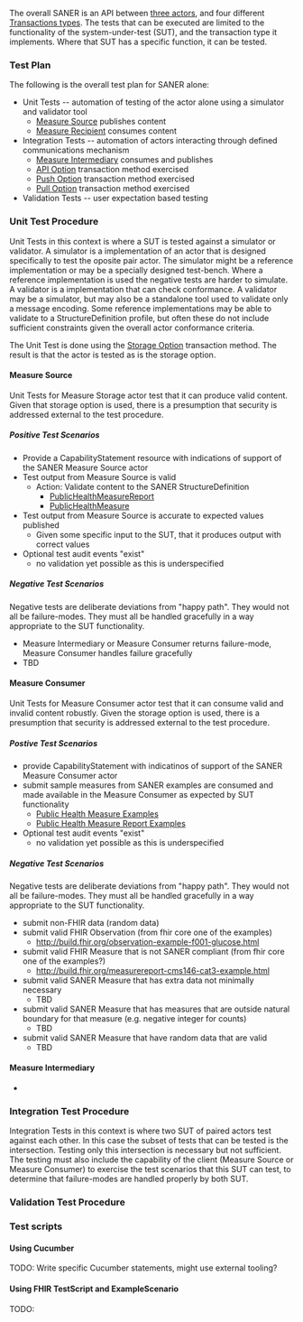 The overall SANER is an API between [three actors](actors.html#actor-options), and four different
[Transactions types](transactions.html). The tests that can be executed are limited to the functionality
of the system-under-test (SUT), and the transaction type it implements. Where that SUT has a specific
function, it can be tested.


### Test Plan

The following is the overall test plan for SANER alone:
* Unit Tests -- automation of testing of the actor alone using a simulator and validator tool
  * [Measure Source](actors.html#measure-source) publishes content
  * [Measure Recipient](actors.html#measure-consumer) consumes content
* Integration Tests -- automation of actors interacting through defined communications mechanism
  * [Measure Intermediary](actors.html#measure-intermediary) consumes and publishes
  * [API Option](actors.html#api-option) transaction method exercised
  * [Push Option](actors.html#push-option) transaction method exercised
  * [Pull Option](actors.html#pull-option) transaction method exercised
* Validation Tests -- user expectation based testing

### Unit Test Procedure

Unit Tests in this context is where a SUT is tested against a simulator or validator.  A simulator is a
implementation of an actor that is designed specifically to test the oposite pair actor. The simulator
might be a reference implementation or may be a specially designed test-bench. Where a reference
implementation is used the negative tests are harder to simulate. A validator is a implementation
that can check conformance. A validator may be a simulator, but may also be a standalone tool used
to validate only a message encoding. Some reference implementations may be able to validate to a
StructureDefinition profile, but often these do not include sufficient constraints given the
overall actor conformance criteria.

The Unit Test is done using the [Storage Option](actors.html#storage-option) transaction method. The result
is that the actor is tested as is the storage option.

#### Measure Source

Unit Tests for Measure Storage actor test that it can produce valid content. Given that storage option
is used, there is a presumption that security is addressed external to the test procedure.

##### Positive Test Scenarios
* Provide a CapabilityStatement resource with indications of support of the SANER Measure Source actor
* Test output from Measure Source is valid
  * Action: Validate content to the SANER StructureDefinition
    * [PublicHealthMeasureReport](StructureDefinition-PublicHealthMeasure.html)
	* [PublicHealthMeasure](StructureDefinition-PublicHealthMeasureReport.html)
* Test output from Measure Source is accurate to expected values published
  * Given some specific input to the SUT, that it produces output with correct values
* Optional test audit events "exist"
  * no validation yet possible as this is underspecified

##### Negative Test Scenarios
Negative tests are deliberate deviations from "happy path". They would not all be failure-modes. They must
all be handled gracefully in a way appropriate to the SUT functionality.
* Measure Intermediary or Measure Consumer returns failure-mode, Measure Consumer handles failure gracefully
* TBD


#### Measure Consumer

Unit Tests for Measure Consumer actor test that it can consume valid and invalid content robustly. Given
the storage option is used, there is a presumption that security is addressed external to the test procedure.

##### Postive Test Scenarios
* provide CapabilityStatement with indicatinos of support of the SANER Measure Consumer actor
* submit sample measures from SANER examples are consumed and made available in the Measure Consumer as expected by SUT functionality
  * [Public Health Measure Examples](StructureDefinition-PublicHealthMeasure-examples.html)
  * [Public Health Measure Report Examples](StructureDefinition-PublicHealthMeasureReport.html)
* Optional test audit events "exist"
  * no validation yet possible as this is underspecified

##### Negative Test Scenarios
Negative tests are deliberate deviations from "happy path". They would not all be failure-modes. They must all be
handled gracefully in a way appropriate to the SUT functionality.
* submit non-FHIR data (random data)
* submit valid FHIR Observation (from fhir core one of the examples)
  * http://build.fhir.org/observation-example-f001-glucose.html
* submit valid FHIR Measure that is not SANER compliant (from fhir core one of the examples?)
  * http://build.fhir.org/measurereport-cms146-cat3-example.html
* submit valid SANER Measure that has extra data not minimally necessary
  * TBD
* submit valid SANER Measure that has measures that are outside natural boundary for that measure (e.g. negative integer for counts)
  * TBD
* submit valid SANER Measure that have random data that are valid
  * TBD

#### Measure Intermediary
*

### Integration Test Procedure

Integration Tests in this context is where two SUT of paired actors test against each other. In this case the subset of
tests that can be tested is the intersection. Testing only this intersection is necessary but not sufficient. The testing
must also include the capability of the client (Measure Source or Measure Consumer) to exercise the test scenarios that
this SUT can test, to determine that failure-modes are handled properly by both SUT.

### Validation Test Procedure


### Test scripts

#### Using Cucumber
TODO: Write specific Cucumber statements, might use external tooling?

#### Using FHIR TestScript and ExampleScenario
TODO:



